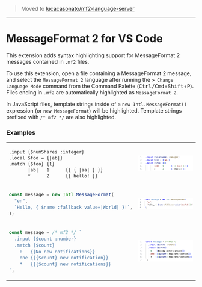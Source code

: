 >  Moved to [lucacasonato/mf2-language-server](https://github.com/lucacasonato/mf2-language-server/tree/main/vscode)

---

# MessageFormat 2 for VS Code

This extension adds syntax highlighting support for MessageFormat 2 messages
contained in `.mf2` files.

To use this extension, open a file containing a MessageFormat 2 message, and
select the `MessageFormat 2` language after running the `> Change Language Mode`
command from the Command Palette
(<kbd>Ctrl/Cmd</kbd>+<kbd>Shift</kbd>+<kbd>P</kbd>). Files ending in `.mf2` are
automatically highlighted as `MessageFormat 2`.

In JavaScript files, template strings inside of a `new Intl.MessageFormat()`
expression (or `new MessageFormat`) will be highlighted. Template strings
prefixed with `/* mf2 */` are also highlighted.

### Examples

<table><tr><td style="width:50%">

```mf2
.input {$numShares :integer}
.local $foo = {|ab|}
.match {$foo} {1}
       |ab|   1      {{ { |aa| } }}
       *      2      {{ hello! }}
```

</td><td>

![screenshot](./screenshots/complex-message.png)

</td></tr><tr><td>

```ts
const message = new Intl.MessageFormat(
  "en",
  `Hello, { $name :fallback value=|World| }!`,
);
```

</td><td>

![screenshot](./screenshots/messageformat-constructor.png)

</td></tr><tr><td>

```ts
const message = /* mf2 */ `
  .input {$count :number}
  .match {$count}
    0   {{No new notifications}}
    one {{{$count} new notification}}
    *   {{{$count} new notifications}}
`;
```

</td><td>

![screenshot](./screenshots/js-template-comment.png)

</td></tr></table>
